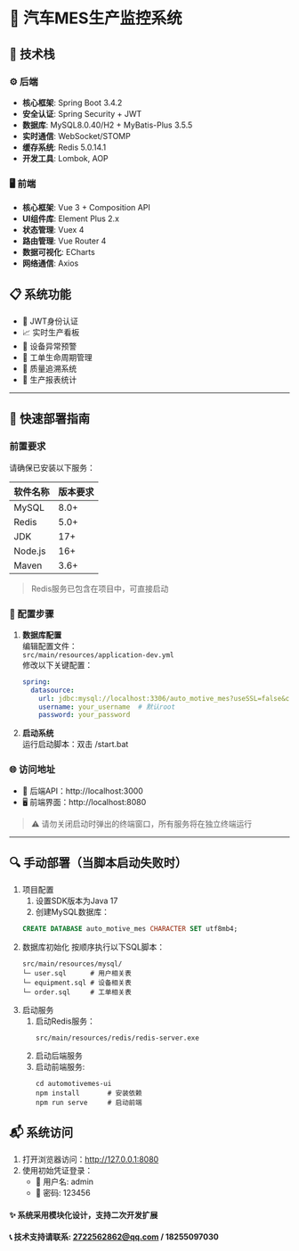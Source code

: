 # 🚗 汽车MES生产监控系统

## 🧰 技术栈

### ⚙️ 后端
- **核心框架**: Spring Boot 3.4.2
- **安全认证**: Spring Security + JWT
- **数据库**: MySQL8.0.40/H2 + MyBatis-Plus 3.5.5
- **实时通信**: WebSocket/STOMP
- **缓存系统**: Redis 5.0.14.1
- **开发工具**: Lombok, AOP

### 🖥️ 前端
- **核心框架**: Vue 3 + Composition API
- **UI组件库**: Element Plus 2.x
- **状态管理**: Vuex 4
- **路由管理**: Vue Router 4
- **数据可视化**: ECharts
- **网络通信**: Axios

## 📋 系统功能
- 🔐 JWT身份认证
- 📈 实时生产看板
- 🚨 设备异常预警
- 📆 工单生命周期管理
- 🔎 质量追溯系统
- 📝 生产报表统计

---

## 🚀 快速部署指南

### 前置要求
请确保已安装以下服务：

| 软件名称 | 版本要求 |
|----------|----------|
| MySQL    | 8.0+     |
| Redis    | 5.0+     |
| JDK      | 17+      |
| Node.js  | 16+      |
| Maven    | 3.6+     |

> Redis服务已包含在项目中，可直接启动

### 🔧 配置步骤

1. **数据库配置**  
   编辑配置文件：  
   `src/main/resources/application-dev.yml`  
   修改以下关键配置：
   ```yaml
   spring:
     datasource:
       url: jdbc:mysql://localhost:3306/auto_motive_mes?useSSL=false&characterEncoding=utf8
       username: your_username  # 默认root
       password: your_password

2. **启动系统**  
   运行启动脚本：双击 /start.bat

### 🌐 访问地址
- 🔌 后端API：http://localhost:3000
- 🖥️ 前端界面：http://localhost:8080

> ⚠️ 请勿关闭启动时弹出的终端窗口，所有服务将在独立终端运行

---

## 🔍 手动部署（当脚本启动失败时）
1. 项目配置
   1. 设置SDK版本为Java 17
   2. 创建MySQL数据库：
    ```sql
    CREATE DATABASE auto_motive_mes CHARACTER SET utf8mb4;
    ```
2. 数据库初始化
   按顺序执行以下SQL脚本：
    ```
    src/main/resources/mysql/
    └─ user.sql      # 用户相关表
    └─ equipment.sql # 设备相关表
    └─ order.sql     # 工单相关表
    ```
3. 启动服务
   1. 启动Redis服务：
       ```
       src/main/resources/redis/redis-server.exe
       ```
   2. 启动后端服务
   3. 启动前端服务:
       ```
       cd automotivemes-ui
       npm install       # 安装依赖
       npm run serve     # 启动前端
       ```
## 📬 系统访问
1. 打开浏览器访问：http://127.0.0.1:8080
2. 使用初始凭证登录：
    - 👤 用户名: admin
    - 🔑 密码: 123456

#### ✨ 系统采用模块化设计，支持二次开发扩展
#### 📞 技术支持请联系: 2722562862@qq.com / 18255097030